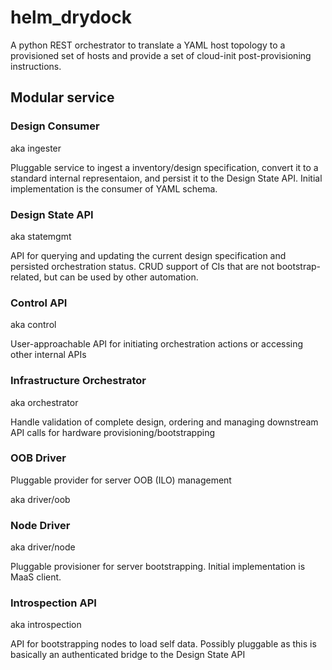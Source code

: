 # helm_drydock
A python REST orchestrator to translate a YAML host topology to a provisioned set of hosts and provide a set of cloud-init post-provisioning instructions.

## Modular service

### Design Consumer ###

aka ingester

Pluggable service to ingest a inventory/design specification, convert it to a standard
internal representaion, and persist it to the Design State API. Initial implementation
is the consumer of YAML schema.

### Design State API ###

aka statemgmt

API for querying and updating the current design specification and persisted orchestration status.
CRUD support of CIs that are not bootstrap-related, but can be used by other automation.

### Control API ###

aka control

User-approachable API for initiating orchestration actions or accessing other internal
APIs

### Infrastructure Orchestrator ###

aka orchestrator

Handle validation of complete design, ordering and managing downstream API calls for hardware
provisioning/bootstrapping

### OOB Driver ###

Pluggable provider for server OOB (ILO) management

aka driver/oob

### Node Driver ###

aka driver/node

Pluggable provisioner for server bootstrapping. Initial implementation is MaaS client.

### Introspection API ###

aka introspection

API for bootstrapping nodes to load self data. Possibly pluggable as this is basically an
authenticated bridge to the Design State API